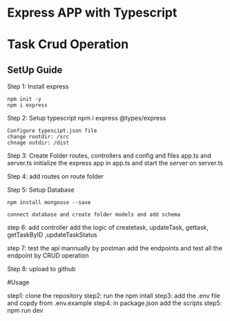 # Express APP with Typescript 
# Task Crud Operation

## SetUp Guide 
 Step 1: Install express 

    npm init -y 
    npm i express 
    

Step 2: Setup typescript 
    npm i express @types/express

    Configure typescipt.json file 
    change rootdir: /src
    chnage outdir: /dist

Step 3: Create Folder routes, controllers and config and files app.ts and server.ts 
initialize the express app in app.ts 
and start the server on server.ts

Step 4: add routes on route folder

Step 5: Setup Database 

    npm install mongoose --save

    connect database and create folder models and add schema
step 6: add controller 
        add the logic of  createtask, updateTask, gettask, getTaskByID ,updateTaskStatus

step 7: test the api mannually by postman 
        add the endpoints and test all the endpoint by CRUD operation

Step 8: upload to github

#Usage 

step1: clone the repository 
step2: run the npm intall
step3: add the .env file and copdy from .env.example 
step4: in package.json add the scripts 
step5: npm run dev